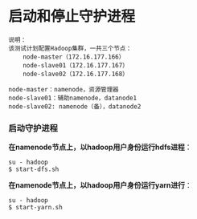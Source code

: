 启动和停止守护进程
=================================================================================
```
说明：
该测试计划配置Hadoop集群，一共三个节点：
    node-master（172.16.177.166）
    node-slave01（172.16.177.167）
    node-slave02（172.16.177.168）

node-master：namenode，资源管理器
node-slave01：辅助namenode，datanode1
node-slave02: namenode（备），datanode2
```

### 启动守护进程
**在namenode节点上，以hadoop用户身份运行hdfs进程**：
```shell
su - hadoop
$ start-dfs.sh
```
**在namenode节点上，以hadoop用户身份运行yarn进行**：
```shell
su - hadoop
$ start-yarn.sh 
```
